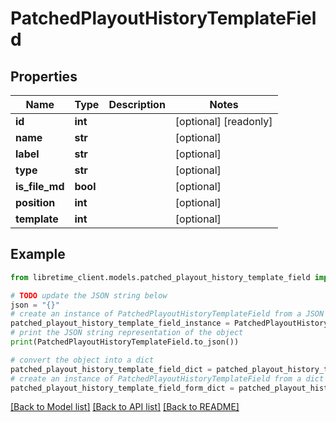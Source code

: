 # PatchedPlayoutHistoryTemplateField


## Properties

Name | Type | Description | Notes
------------ | ------------- | ------------- | -------------
**id** | **int** |  | [optional] [readonly] 
**name** | **str** |  | [optional] 
**label** | **str** |  | [optional] 
**type** | **str** |  | [optional] 
**is_file_md** | **bool** |  | [optional] 
**position** | **int** |  | [optional] 
**template** | **int** |  | [optional] 

## Example

```python
from libretime_client.models.patched_playout_history_template_field import PatchedPlayoutHistoryTemplateField

# TODO update the JSON string below
json = "{}"
# create an instance of PatchedPlayoutHistoryTemplateField from a JSON string
patched_playout_history_template_field_instance = PatchedPlayoutHistoryTemplateField.from_json(json)
# print the JSON string representation of the object
print(PatchedPlayoutHistoryTemplateField.to_json())

# convert the object into a dict
patched_playout_history_template_field_dict = patched_playout_history_template_field_instance.to_dict()
# create an instance of PatchedPlayoutHistoryTemplateField from a dict
patched_playout_history_template_field_form_dict = patched_playout_history_template_field.from_dict(patched_playout_history_template_field_dict)
```
[[Back to Model list]](../README.md#documentation-for-models) [[Back to API list]](../README.md#documentation-for-api-endpoints) [[Back to README]](../README.md)


